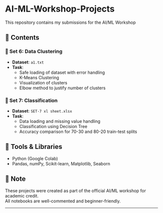 # AI-ML-Workshop-Projects


This repository contains my submissions for the AI/ML Workshop

## 📁 Contents

### 🔹 Set 6: Data Clustering
- **Dataset**: `a1.txt`
- **Task**:
  - Safe loading of dataset with error handling
  - K-Means Clustering
  - Visualization of clusters
  - Elbow method to justify number of clusters

### 🔹 Set 7: Classification
- **Dataset**: `SET-7 xl sheet.xlsx`
- **Task**:
  - Data loading and missing value handling
  - Classification using Decision Tree
  - Accuracy comparison for 70-30 and 80-20 train-test splits

## 🚀 Tools & Libraries
- Python (Google Colab)
- Pandas, numPy, Scikit-learn, Matplotlib, Seaborn

## 📌 Note
These projects were created as part of the official AI/ML workshop for academic credit.  
All notebooks are well-commented and beginner-friendly.

---

